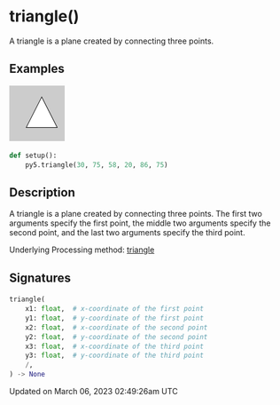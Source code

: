 # triangle()

A triangle is a plane created by connecting three points.

## Examples

<div class="example-table">

<div class="example-row"><div class="example-cell-image">

![example picture for triangle()](/images/reference/Sketch_triangle_0.png)

</div><div class="example-cell-code">

```python
def setup():
    py5.triangle(30, 75, 58, 20, 86, 75)
```

</div></div>

</div>

## Description

A triangle is a plane created by connecting three points. The first two arguments specify the first point, the middle two arguments specify the second point, and the last two arguments specify the third point.

Underlying Processing method: [triangle](https://processing.org/reference/triangle_.html)

## Signatures

```python
triangle(
    x1: float,  # x-coordinate of the first point
    y1: float,  # y-coordinate of the first point
    x2: float,  # x-coordinate of the second point
    y2: float,  # y-coordinate of the second point
    x3: float,  # x-coordinate of the third point
    y3: float,  # y-coordinate of the third point
    /,
) -> None
```

Updated on March 06, 2023 02:49:26am UTC
